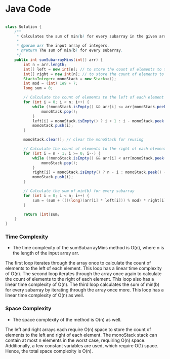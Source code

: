 # Java Code

```Java

class Solution {
    /**
     * Calculates the sum of min(b) for every subarray in the given array.
     *
     * @param arr The input array of integers.
     * @return The sum of min(b) for every subarray.
     */
    public int sumSubarrayMins(int[] arr) {
        int n = arr.length;
        int[] left = new int[n]; // to store the count of elements to the left of the current element that are greater than or equal to it
        int[] right = new int[n]; // to store the count of elements to the right of the current element that are greater than it
        Stack<Integer> monoStack = new Stack<>();
        int mod = (int) 1e9 + 7;
        long sum = 0;

        // Calculate the count of elements to the left of each element
        for (int i = 0; i < n; i++) {
            while (!monoStack.isEmpty() && arr[i] <= arr[monoStack.peek()]) {
                monoStack.pop();
            }
            left[i] = monoStack.isEmpty() ? i + 1 : i - monoStack.peek();
            monoStack.push(i);
        }

        monoStack.clear(); // clear the monoStack for reusing

        // Calculate the count of elements to the right of each element
        for (int i = n - 1; i >= 0; i--) {
            while (!monoStack.isEmpty() && arr[i] < arr[monoStack.peek()]) {
                monoStack.pop();
            }
            right[i] = monoStack.isEmpty() ? n - i : monoStack.peek() - i;
            monoStack.push(i);
        }

        // Calculate the sum of min(b) for every subarray
        for (int i = 0; i < n; i++) {
            sum = (sum + ((((long)(arr[i] * left[i])) % mod) * right[i]) % mod) % mod;
        }

        return (int)sum;
    }
}


```

### Time Complexity
- The time complexity of the sumSubarrayMins method is O(n), where n is the length of the input array arr.

The first loop iterates through the array once to calculate the count of elements to the left of each element. This loop has a linear time complexity of O(n).
The second loop iterates through the array once again to calculate the count of elements to the right of each element. This loop also has a linear time complexity of O(n).
The third loop calculates the sum of min(b) for every subarray by iterating through the array once more. This loop has a linear time complexity of O(n) as well.


### Space Complexity
- The space complexity of the method is O(n) as well.

The left and right arrays each require O(n) space to store the count of elements to the left and right of each element.
The monoStack stack can contain at most n elements in the worst case, requiring O(n) space.
Additionally, a few constant variables are used, which require O(1) space.
Hence, the total space complexity is O(n).

